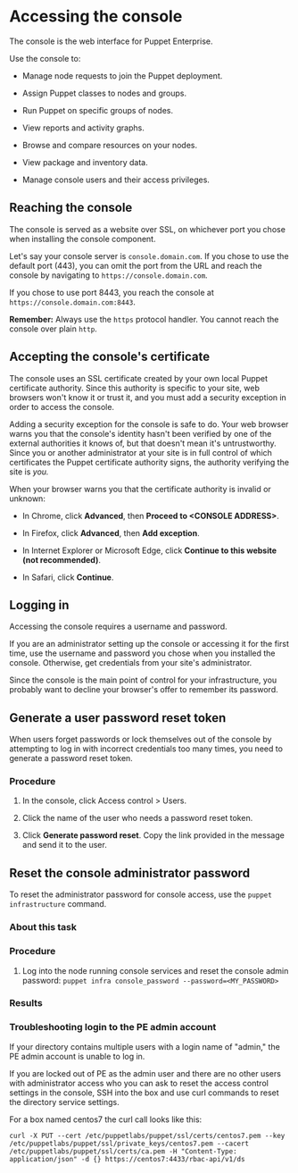 # Accessing the console

The console is the web interface for Puppet Enterprise.

Use the console to:

-   Manage node requests to join the Puppet deployment.
-   Assign Puppet classes to nodes and groups.
-   Run Puppet on specific groups of nodes.

-   View reports and activity graphs.
-   Browse and compare resources on your nodes.
-   View package and inventory data.
-   Manage console users and their access privileges.

## Reaching the console

The console is served as a website over SSL, on whichever port you chose when installing the console component.

Let's say your console server is `console.domain.com`. If you chose to use the default port \(443\), you can omit the port from the URL and reach the console by navigating to `https://console.domain.com`.

If you chose to use port 8443, you reach the console at `https://console.domain.com:8443`.

**Remember:** Always use the `https` protocol handler. You cannot reach the console over plain `http`.

## Accepting the console's certificate

The console uses an SSL certificate created by your own local Puppet certificate authority. Since this authority is specific to your site, web browsers won't know it or trust it, and you must add a security exception in order to access the console.

Adding a security exception for the console is safe to do. Your web browser warns you that the console's identity hasn't been verified by one of the external authorities it knows of, but that doesn't mean it's untrustworthy. Since you or another administrator at your site is in full control of which certificates the Puppet certificate authority signs, the authority verifying the site is *you.*

When your browser warns you that the certificate authority is invalid or unknown:

-   In Chrome, click **Advanced**, then **Proceed to <CONSOLE ADDRESS\>**.

-   In Firefox, click **Advanced**, then **Add exception**.

-   In Internet Explorer or Microsoft Edge, click **Continue to this website \(not recommended\)**.

-   In Safari, click **Continue**.


## Logging in

Accessing the console requires a username and password.

If you are an administrator setting up the console or accessing it for the first time, use the username and password you chose when you installed the console. Otherwise, get credentials from your site's administrator.

Since the console is the main point of control for your infrastructure, you probably want to decline your browser's offer to remember its password.

## Generate a user password reset token

When users forget passwords or lock themselves out of the console by attempting to log in with incorrect credentials too many times, you need to generate a password reset token.

### Procedure

1.  In the console, click Access control \> Users.

2.  Click the name of the user who needs a password reset token.

3.  Click **Generate password reset**. Copy the link provided in the message and send it to the user.


## Reset the console administrator password

To reset the administrator password for console access, use the `puppet infrastructure` command.

### About this task

### Procedure

1.  Log into the node running console services and reset the console admin password: `puppet infra console_password --password=<MY_PASSWORD>`


### Results

### Troubleshooting login to the PE admin account

If your directory contains multiple users with a login name of "admin," the PE admin account is unable to log in.

If you are locked out of PE as the admin user and there are no other users with administrator access who you can ask to reset the access control settings in the console, SSH into the box and use curl commands to reset the directory service settings.

For a box named centos7 the curl call looks like this:

```
curl -X PUT --cert /etc/puppetlabs/puppet/ssl/certs/centos7.pem --key /etc/puppetlabs/puppet/ssl/private_keys/centos7.pem --cacert /etc/puppetlabs/puppet/ssl/certs/ca.pem -H "Content-Type: application/json" -d {} https://centos7:4433/rbac-api/v1/ds
```

